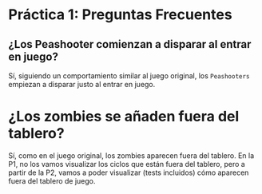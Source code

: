 # Práctica 1: Preguntas Frecuentes

## ¿Los Peashooter comienzan a disparar al entrar en juego?

Sí, siguiendo un comportamiento similar al juego original, los `Peashooters` empiezan a disparar justo al entrar en juego.

# ¿Los zombies se añaden fuera del tablero?

Sí, como en el juego original, los zombies aparecen fuera del tablero. En la P1, no los vamos visualizar los ciclos que están fuera del tablero, pero a partir de la P2, vamos a poder visualizar (tests incluidos) cómo aparecen fuera del tablero de juego.
